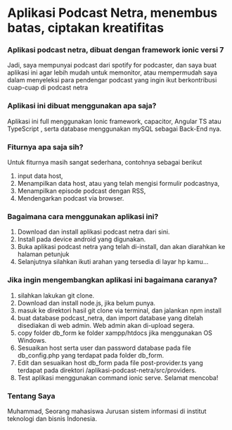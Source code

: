 # Aplikasi Podcast Netra, menembus batas, ciptakan kreatifitas

### Aplikasi podcast netra, dibuat dengan framework ionic versi 7

Jadi, saya mempunyai podcast dari spotify for podcaster, dan saya buat aplikasi ini agar lebih mudah untuk memonitor, atau mempermudah saya dalam menyeleksi
para pendengar podcast yang ingin ikut berkontribusi cuap-cuap di podcast netra

### Aplikasi ini dibuat menggunakan apa saja?

Aplikasi ini full menggunakan Ionic framework, capacitor, Angular TS atau TypeScript , serta database menggunakan mySQL sebagai Back-End nya.

### Fiturnya apa saja sih?

Untuk fiturnya masih sangat sederhana, contohnya sebagai berikut

1. input data host,
2. Menampilkan data host, atau yang telah mengisi formulir podcastnya,
3. Menampilkan episode podcast dengan RSS,
4. Mendengarkan podcast via browser.

### Bagaimana cara menggunakan aplikasi ini?

1. Download dan install aplikasi podcast netra dari sini.
2. Install pada device android yang digunakan.
3. Buka aplikasi podcast netra yang telah di-install, dan akan diarahkan ke halaman petunjuk
4. Selanjutnya silahkan ikuti arahan yang tersedia di layar hp kamu...

### Jika ingin mengembangkan aplikasi ini bagaimana caranya?

1. silahkan lakukan git clone.
2. Download dan install node.js, jika belum punya.
3. masuk ke direktori hasil git clone via terminal, dan jalankan npm install
4. buat database podcast_netra, dan import database yang ditelah disediakan di web admin. Web admin akan di-upload segera.
5. copy folder db_form ke folder xampp/htdocs jika menggunakan OS Windows.
6. Sesuaikan host serta user dan password database pada file db_config.php yang terdapat pada folder db_form.
7. Edit dan sesuaikan host db_form pada file post-provider.ts yang terdapat pada direktori /aplikasi-podcast-netra/src/providers.
8. Test aplikasi menggunakan command ionic serve.
   Selamat mencoba!

### Tentang Saya

Muhammad, Seorang mahasiswa Jurusan sistem informasi di institut teknologi dan bisnis Indonesia.

